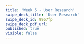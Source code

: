 ```yaml
---
title: 'Week 5 - User Research'
swipe_deck_title: 'User Research'
swipe_deck_id: 9967fp
swipe_deck_pdf_url:
published: true
visible: false
---
```

